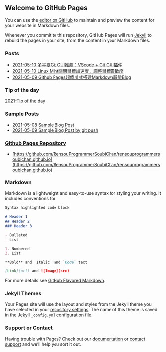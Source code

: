 ## Welcome to GitHub Pages

You can use the [editor on GitHub](https://github.com/RensouProgrammerSoubiChan/rensouprogrammersoubichan.github.io/edit/main/README.md) to maintain and preview the content for your website in Markdown files.

Whenever you commit to this repository, GitHub Pages will run [Jekyll](https://jekyllrb.com/) to rebuild the pages in your site, from the content in your Markdown files.

### Posts
- [2021-05-10 多平臺Git GUI推薦：VScode + Git GUI插件](2021-05-10-multi-platform-git-gui)
- [2021-05-10 Linux Mint關閉鼠標加速度，調整鼠標靈敏度](2021-05-10-disable-linux-mint-mouse-acceleration-modify-mouse-sensitivity)
- [2021-05-09 Github Pages超傻瓜式搭建Markdown靜態Blog](2021-05-09-keepstupid-github-pages-blog)

### Tip of the day
[2021-Tip of the day](2021-tip-of-the-day)

### Sample Posts
- [2021-05-08 Sample Blog Post](2021-05-08-sample)
- [2021-05-09 Sample Blog Post by git push](2021-05-09-sample-apples)

### [Github Pages Repository](https://github.com/RensouProgrammerSoubiChan/rensouprogrammersoubichan.github.io)
- [https://github.com/RensouProgrammerSoubiChan/rensouprogrammersoubichan.github.io](https://github.com/RensouProgrammerSoubiChan/rensouprogrammersoubichan.github.io)

### Markdown

Markdown is a lightweight and easy-to-use syntax for styling your writing. It includes conventions for

```markdown
Syntax highlighted code block

# Header 1
## Header 2
### Header 3

- Bulleted
- List

1. Numbered
2. List

**Bold** and _Italic_ and `Code` text

[Link](url) and ![Image](src)
```

For more details see [GitHub Flavored Markdown](https://guides.github.com/features/mastering-markdown/).

### Jekyll Themes

Your Pages site will use the layout and styles from the Jekyll theme you have selected in your [repository settings](https://github.com/RensouProgrammerSoubiChan/rensouprogrammersoubichan.github.io/settings/pages). The name of this theme is saved in the Jekyll `_config.yml` configuration file.

### Support or Contact

Having trouble with Pages? Check out our [documentation](https://docs.github.com/categories/github-pages-basics/) or [contact support](https://support.github.com/contact) and we’ll help you sort it out.
